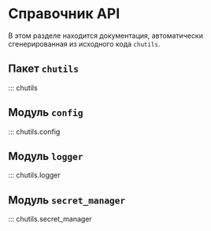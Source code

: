 # Справочник API

В этом разделе находится документация, автоматически сгенерированная из исходного кода `chutils`.

## Пакет `chutils`

::: chutils

## Модуль `config`

::: chutils.config

## Модуль `logger`

::: chutils.logger

## Модуль `secret_manager`

::: chutils.secret_manager

